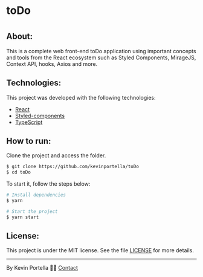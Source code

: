 # toDo

<h1 align="center">
    <!-- <img src='./No_money.jpg'> -->
</h1>

<h1 align="center">
    <!-- <img src='./No_money-modal.jpg'> -->
</h1>

## About:

This is a complete web front-end toDo application using important concepts and tools from the
React ecosystem such as Styled Components, MirageJS, Context API, hooks, Axios and more.

## Technologies:

This project was developed with the following technologies:

- [React](https://reactjs.org)
- [Styled-components](https://styled-components.com)
- [TypeScript](https://www.typescriptlang.org/)

## How to run:

Clone the project and access the folder.

```bash
$ git clone https://github.com/kevinportella/toDo
$ cd toDo
```

To start it, follow the steps below:
```bash
# Install dependencies
$ yarn

# Start the project
$ yarn start
```

## License:

This project is under the MIT license. See the file [LICENSE](LICENSE.md) for more details.

---

By Kevin Portella 👋🏽 [Contact](https://www.linkedin.com/in/kevin-bohry-58a4614b/)
